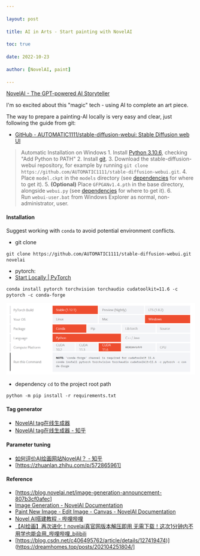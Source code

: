 ```yaml
---

layout: post

title: AI in Arts - Start painting with NovelAI

toc: true

date: 2022-10-23

author: [NovelAI, paint]

---
```

[NovelAI - The GPT-powered AI Storyteller](https://novelai.net/)

I'm so excited about this "magic" tech - using AI to complete an art piece.

The way to prepare a painting-AI locally is very easy and clear, just following the guide from git:
+ [GitHub - AUTOMATIC1111/stable-diffusion-webui: Stable Diffusion web UI](https://github.com/AUTOMATIC1111/stable-diffusion-webui)
> Automatic Installation on Windows
	1.  Install [Python 3.10.6](https://www.python.org/downloads/windows/), checking "Add Python to PATH"
	2.  Install [git](https://git-scm.com/download/win).
	3.  Download the stable-diffusion-webui repository, for example by running `git clone https://github.com/AUTOMATIC1111/stable-diffusion-webui.git`.
	4.  Place `model.ckpt` in the `models` directory (see [dependencies](https://github.com/AUTOMATIC1111/stable-diffusion-webui/wiki/Dependencies) for where to get it).
	5.  __(Optional)__ Place `GFPGANv1.4.pth` in the base directory, alongside `webui.py` (see [dependencies](https://github.com/AUTOMATIC1111/stable-diffusion-webui/wiki/Dependencies) for where to get it).
	6.  Run `webui-user.bat` from Windows Explorer as normal, non-administrator, user.


#### Installation

Suggest working with `conda` to avoid potential environment conflicts.

+ git clone
```
git clone https://github.com/AUTOMATIC1111/stable-diffusion-webui.git novelai
```

+ pytorch:
+ [Start Locally | PyTorch](https://pytorch.org/get-started/locally/)
```
conda install pytorch torchvision torchaudio cudatoolkit=11.6 -c pytorch -c conda-forge
```

![pytorch](/assets/collections/20221022170630.png)

+ dependency
`cd` to the project root path
```
python -m pip install -r requirements.txt
```

#### Tag generator
+ [NovelAI tag在线生成器](https://wolfchen.top/tag/?from=zhihu)
+ [NovelAI tag在线生成器 - 知乎](https://zhuanlan.zhihu.com/p/573340345#:~:text=NovelAI%E4%B8%AD%EF%BC%8C%20%7B%7D%E5%8F%AF%E4%BB%A5%E7%94%A8%E6%9D%A5%E5%A2%9E%E5%8A%A0%E6%9D%83%E9%87%8D%EF%BC%8C%E5%B0%B1%E6%98%AF%E4%BC%9A%E4%BC%98%E5%85%88%E7%94%9F%E6%88%90%E6%9C%89%E5%A4%A7%E6%8B%AC%E5%8F%B7%E7%9B%B8%E5%85%B3%E7%9A%84%E5%86%85%E5%AE%B9%E3%80%82%20%E6%AF%8F%E4%B8%AA%E5%A4%A7%E6%8B%AC%E5%8F%B7%E6%9D%83%E9%87%8D%E6%98%AF1.05%EF%BC%8C%E6%99%AE%E9%80%9A%E7%9A%84%E6%98%AF1%EF%BC%8C%E5%8F%AF%E4%BB%A5%E5%B5%8C%E5%A5%97%EF%BC%8C%E4%BE%8B%E5%A6%82%20%7B%20%7Bbondage%7D%7D,Stable-diffusion%E4%B8%AD%EF%BC%8C%E5%A2%9E%E5%8A%A0%E6%9D%83%E9%87%8D%E7%9A%84%E6%98%AF%E6%99%AE%E9%80%9A%E7%9A%84%20%E8%8B%B1%E6%96%87%20%E6%8B%AC%E5%8F%B7%20%28%29%EF%BC%8C%E4%B9%9F%E5%8F%AF%E4%BB%A5%E5%B5%8C%E5%A5%97%EF%BC%8C%E4%BE%8B%E5%A6%82%20%28%28bondage%29%29)

#### Parameter tuning
+ [如何评价AI绘画网站NovelAI？ - 知乎](https://www.zhihu.com/question/558019952/answers/updated)
+ [https://zhuanlan.zhihu.com/p/572865961]

#### Reference
+ [https://blog.novelai.net/image-generation-announcement-807b3cf0afec]
+ [Image Generation - NovelAI Documentation](https://docs.novelai.net/)
+ [Paint New Image - Edit Image - Canvas - NovelAI Documentation](https://docs.novelai.net/image/editimagecanvas.html#canvas--paint-new-image--edit-image)
+ [Novel AI搭建教程 - 哔哩哔哩](https://www.bilibili.com/read/cv19122535)
+ [【AI绘画】再次进化！novelai真官网版本解压即用 无需下载！这次1分钟内不用学也能会用_哔哩哔哩_bilibili](https://www.bilibili.com/video/BV1EV4y1L7dX/?vd_source=24df2e6861e218f2143199245603cf0c)
+ [https://blog.csdn.net/c406495762/article/details/127419474)](https://dreamhomes.top/posts/202104251804/]